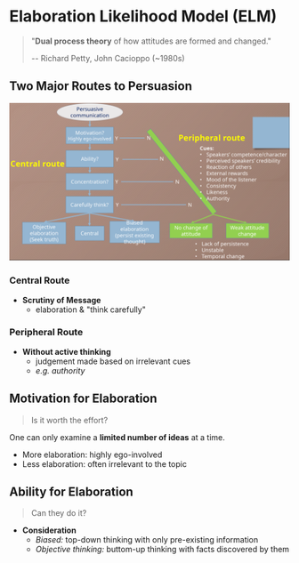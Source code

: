 # Elaboration Likelihood Model (ELM)

> "**Dual process theory** of how attitudes are formed and changed."
>
> -- Richard Petty, John Cacioppo (~1980s)

## Two Major Routes to Persuasion

![ELM Routes](./img/elh-routes.png)

### Central Route

- **Scrutiny of Message**
  - elaboration & "think carefully"

### Peripheral Route

- **Without active thinking**
  - judgement made based on irrelevant cues
  - _e.g. authority_

## Motivation for Elaboration

> Is it worth the effort?

One can only examine a **limited number of ideas** at a time.

- More elaboration: highly ego-involved
- Less elaboration: often irrelevant to the topic

## Ability for Elaboration

> Can they do it?

- **Consideration**
  - _Biased:_ top-down thinking with only pre-existing information
  - _Objective thinking:_ buttom-up thinking with facts discovered by them
